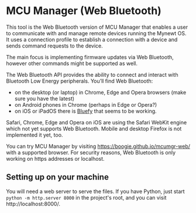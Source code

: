 # MCU Manager (Web Bluetooth)

This tool is the Web Bluetooth version of MCU Manager that enables a user to communicate with and manage remote devices running the Mynewt OS. It uses a connection profile to establish a connection with a device and sends command requests to the device.

The main focus is implementing firmware updates via Web Bluetooth, however other commands might be supported as well.

The Web Bluetooth API provides the ability to connect and interact with Bluetooth Low Energy peripherals. You’ll find Web Bluetooth:
- on the desktop (or laptop) in Chrome, Edge and Opera browsers (make sure you have the latest)
- on Android phones in Chrome (perhaps in Edge or Opera?)
- on iOS or iPadOS there is [Bluefy](https://apps.apple.com/hu/app/bluefy-web-ble-browser/id1492822055) that seems to be working.

Safari, Chrome, Edge and Opera on iOS are using the Safari WebKit engine which not yet supports Web Bluetooth. Mobile and desktop Firefox is not implemented it yet, too.

You can try MCU Manager by visiting https://boogie.github.io/mcumgr-web/ with a supported browser. For security reasons, Web Bluetooth is only working on https addresses or localhost.

## Setting up on your machine

You will need a web server to serve the files. If you have Python, just start `python -m http.server 8000` in the project's root, and you can visit http://localhost:8000/.
